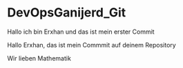 # DevOpsGanijerd_Git
Hallo ich bin Erxhan und das ist mein erster Commit

Hallo Erxhan, das ist mein Commmit auf deinem Repository

Wir lieben Mathematik
